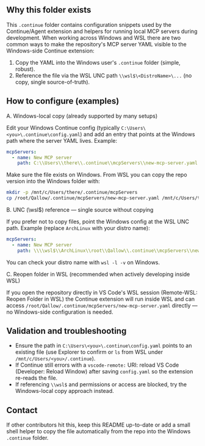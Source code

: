 Why this folder exists
---------------------

This `.continue` folder contains configuration snippets used by the Continue/Agent extension and helpers for running local MCP servers during development. When working across Windows and WSL there are two common ways to make the repository's MCP server YAML visible to the Windows-side Continue extension:

1. Copy the YAML into the Windows user's `.continue` folder (simple, robust).
2. Reference the file via the WSL UNC path `\\wsl$\<DistroName>\...` (no copy, single source-of-truth).

How to configure (examples)
---------------------------

A. Windows-local copy (already supported by many setups)

Edit your Windows Continue config (typically `C:\Users\<you>\.continue\config.yaml`) and add an entry that points at the Windows path where the server YAML lives. Example:

```yaml
mcpServers:
  - name: New MCP server
    path: C:\\Users\\there\\.continue\\mcpServers\\new-mcp-server.yaml
```

Make sure the file exists on Windows. From WSL you can copy the repo version into the Windows folder with:

```bash
mkdir -p /mnt/c/Users/there/.continue/mcpServers
cp /root/Qallow/.continue/mcpServers/new-mcp-server.yaml /mnt/c/Users/there/.continue/mcpServers/new-mcp-server.yaml
```

B. UNC (\wsl$) reference — single source without copying

If you prefer not to copy files, point the Windows config at the WSL UNC path. Example (replace `ArchLinux` with your distro name):

```yaml
mcpServers:
  - name: New MCP server
    path: \\\\wsl$\\ArchLinux\\root\\Qallow\\.continue\\mcpServers\\new-mcp-server.yaml
```

You can check your distro name with `wsl -l -v` on Windows.

C. Reopen folder in WSL (recommended when actively developing inside WSL)

If you open the repository directly in VS Code's WSL session (Remote-WSL: Reopen Folder in WSL) the Continue extension will run inside WSL and can access `/root/Qallow/.continue/mcpServers/new-mcp-server.yaml` directly — no Windows-side configuration is needed.

Validation and troubleshooting
-----------------------------

- Ensure the path in `C:\Users\<you>\.continue\config.yaml` points to an existing file (use Explorer to confirm or `ls` from WSL under `/mnt/c/Users/<you>/.continue`).
- If Continue still errors with a `vscode-remote:` URI: reload VS Code (Developer: Reload Window) after saving `config.yaml` so the extension re-reads the file.
- If referencing `\\wsl$` and permissions or access are blocked, try the Windows-local copy approach instead.

Contact
-------
If other contributors hit this, keep this README up-to-date or add a small shell helper to copy the file automatically from the repo into the Windows `.continue` folder.
